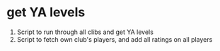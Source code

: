 # get YA levels

1) Script to run through all clibs and get YA levels
2) Script to fetch own club's players, and add all ratings on all players
